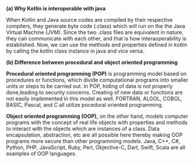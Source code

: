 **(a) Why Kotlin is interoperable with java**

When Kotlin and Java source codes are compiled by their respective compilers, they generate byte code (.class) which will 
run on the the Java Virtual Machine (JVM). Since the two .class files are equivalent in nature, they can communicate with
each other, and that is how interaoperability is established. Now, we can use the methods and properties defined in kotlin 
by calling the kotlin class instance in java and vice versa.


**(b) Difference between procedural and object oriented programming**

**Procedural oriented programming (POP)** is programming model based on procedures or functions, which divide computational
programs into smaller units or steps to be carried out. In POP, hiding of data is not properly done,leading to security concerns.
Creating of new data or functions are not easily implemented in this model as well. FORTRAN, ALGOL, COBOL, BASIC, Pascal, and C all
utilize pocedural oriented programming.

**Object oriented programming (OOP),** on the other hand, models computer programs with the concept of real life objects with properties
and methods to interact with the objects which are instances of a class. Data encapsulation, abstraction, etc are all possible here thereby
making OOP programs more secure than other programming models. Java, C++, C#, Python, PHP, JavaScript, Ruby, Perl, Objective-C, Dart, Swift, 
Scala are all examples of OOP languages.


